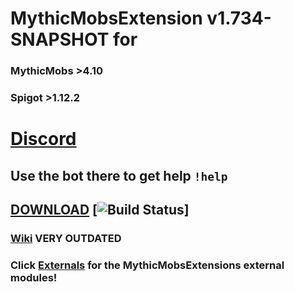 # MythicMobsExtension v1.734-SNAPSHOT for 
### MythicMobs >4.10 
### Spigot >1.12.2

# [Discord](https://discord.gg/8EfDrnd) <br>
## Use the bot there to get help `!help`


## [DOWNLOAD](http://mc.hackerzlair.org:8080/job/MythicMobsExtension/) [![Build Status](http://mc.hackerzlair.org:8080/job/MythicMobsExtension/badge/icon)] <br>


### [Wiki](https://github.com/BerndiVader/MythicMobsExtension/wiki) VERY OUTDATED
### Click [Externals](https://github.com/BerndiVader/MMExternals) for the MythicMobsExtensions external modules!